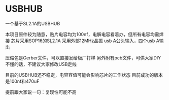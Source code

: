 # USBHUB
一个基于SL2.1A的USBHUB

本项目原件较为随意，贴片电容均为100nf，电解电容看着办，但所有电容均需焊接
芯片采用SOP16的SL2.1A
采用外部12MHz晶振
usb A公头输入，四个usb A输出

压缩包是Gerber文件，可以直接发给板厂打样
另外附有pcb文件，可供大家DIY
不懂的话，不建议大家修改USB走线

目前的USBHUB还不稳定，电容容值可能会影响芯片的工作状态
目前成功的版本是100nf和470uF

提前跟大家说一句：复现性可能不高
